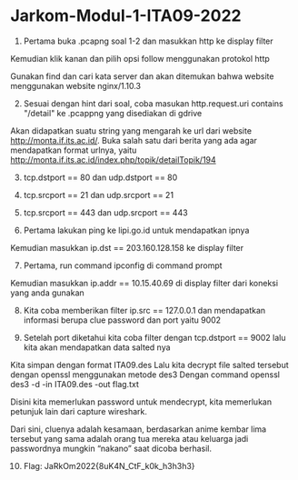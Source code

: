 # Jarkom-Modul-1-ITA09-2022

1. Pertama buka .pcapng soal 1-2 dan masukkan http ke display filter

Kemudian klik kanan dan pilih opsi follow menggunakan protokol http

Gunakan find dan cari kata server dan akan ditemukan bahwa website menggunakan website nginx/1.10.3


2. Sesuai dengan hint dari soal, coba masukan http.request.uri contains "/detail"  ke .pcappng yang disediakan di gdrive

Akan didapatkan suatu string yang mengarah ke url dari website http://monta.if.its.ac.id/. Buka salah satu dari berita yang ada agar mendapatkan format urlnya, yaitu http://monta.if.its.ac.id/index.php/topik/detailTopik/194


3. tcp.dstport == 80 dan udp.dstport == 80

4. tcp.srcport == 21 dan udp.srcport == 21

5. tcp.srcport == 443 dan udp.srcport == 443

6. Pertama lakukan ping ke lipi.go.id untuk mendapatkan ipnya 

Kemudian masukkan ip.dst == 203.160.128.158 ke display filter

7. Pertama, run command ipconfig di command prompt 

Kemudian masukkan ip.addr == 10.15.40.69 di display filter dari koneksi yang anda gunakan

8. Kita coba memberikan filter ip.src == 127.0.0.1 dan mendapatkan informasi berupa clue password dan port yaitu 9002

9. Setelah port diketahui kita coba filter dengan tcp.dstport == 9002 lalu kita akan mendapatkan data salted nya

Kita simpan dengan format ITA09.des
Lalu kita decrypt file salted tersebut dengan openssl menggunakan metode des3
Dengan command openssl des3 -d -in ITA09.des -out flag.txt

Disini kita memerlukan password untuk mendecrypt, kita memerlukan petunjuk lain dari capture wireshark.

Dari sini, cluenya adalah kesamaan, berdasarkan anime kembar lima tersebut yang sama adalah orang tua mereka atau keluarga jadi passwordnya mungkin “nakano” saat dicoba berhasil.

10. Flag: JaRkOm2022{8uK4N_CtF_k0k_h3h3h3}

